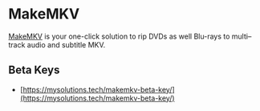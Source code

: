 # MakeMKV


[MakeMKV](https://www.makemkv.com/) is your one-click solution to rip DVDs as well Blu-rays to multi–track audio and subtitle MKV.

## Beta Keys

* [https://mysolutions.tech/makemkv-beta-key/](https://mysolutions.tech/makemkv-beta-key/)

